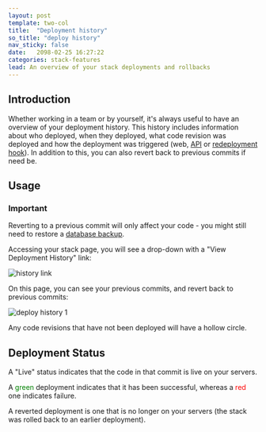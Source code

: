 ```yaml
---
layout: post
template: two-col
title:  "Deployment history"
so_title: "deploy history"
nav_sticky: false
date:   2098-02-25 16:27:22
categories: stack-features
lead: An overview of your stack deployments and rollbacks
---
```


## Introduction
Whether working in a team or by yourself, it's always useful to have an overview of your deployment history. This history includes
information about who deployed, when they deployed, what code revision was deployed and how the deployment was triggered (web, [API](/api/basics/basics.html) or [redeployment hook](/stack-features/redeployment-hook.html)). In addition to this, you can also revert
back to previous commits if need be.

## Usage
<div class="notice">
    <h3>Important</h3>
    <p>Reverting to a previous commit will only affect your code - you might still need to restore a <a href="/stack-features/db-backup.html">database backup</a>.</p>
</div>

Accessing your stack page, you will see a drop-down with a "View Deployment History" link:

![history link](http://cdn.cloud66.com/images/help/history_link.png)

On this page, you can see your previous commits, and revert back to previous commits:

![deploy history 1](http://cdn.cloud66.com/images/help/deploy_history_1.png)

Any code revisions that have not been deployed will have a hollow circle.

## Deployment Status
A "Live" status indicates that the code in that commit is live on your servers.

A <font color="green">green</font> deployment indicates that it has been successful, whereas a <font color="red">red</font> one indicates failure.

A reverted deployment is one that is no longer on your servers (the stack was rolled back to an earlier deployment).